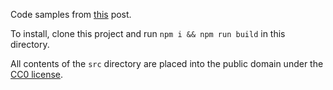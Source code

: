 Code samples from [this](https://medium.com/@JosephJnk/hylomorphisms-43a5494729b7) post.

To install, clone this project and run `npm i && npm run build` in this directory.

All contents of the `src` directory are placed into the public domain under the [CC0 license](https://creativecommons.org/share-your-work/public-domain/cc0/).
